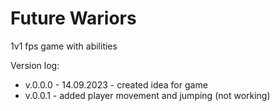 # Future Wariors
 1v1 fps game with abilities

Version log:
- v.0.0.0 - 14.09.2023 - created idea for game
- v.0.0.1 - added player movement and jumping (not working) 
